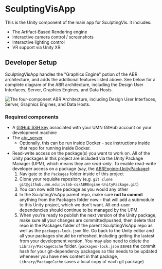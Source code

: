 # SculptingVisApp

This is the Unity component of the main app for SculptingVis. It includes:

- The Artifact-Based Rendering engine
- Interactive camera control / screenshots
- Interactive lighting control
- VR support via Unity XR



## Developer Setup

SculptingVisApp handles the "Graphics Engine" potion of the ABR architecture,
and adds the additional features listed above. See below for a complete diagram
of the ABR architecture, including the Design User Interfaces, Server, Graphics
Engines, and Data Hosts.

![The four-component ABR Architecture, including Design User Interfaces, Server,
Graphics Engines, and Data
Hosts.](https://www.sculpting-vis.org/wp-content/uploads/2021/05/abr_components.png)


### Required components

- A [GitHub SSH key](https://docs.github.com/en/github-ae@latest/github/authenticating-to-github/connecting-to-github-with-ssh/generating-a-new-ssh-key-and-adding-it-to-the-ssh-agent) associated with your UMN GitHub account on your development machine
- The [abr_server](https://github.umn.edu/ivlab-cs/abr_server)
    - Optionally, this can be run inside Docker - see instructions inside that
    repo for running inside Docker.
- Read-write access on the package(s) you want to work on. All of the Unity
packages in this project are included via the Unity Package Manager (UPM), which means
they are *read-only*. To enable read-write developer access on a package (say,
the [ABREngine-UnityPackage](git@github.umn.edu:ivlab-cs/ABREngine-UnityPackage.git)):
    1. Navigate to the `Packages` folder inside of this project
    2. Clone your requisite repository (e.g. `git clone git@github.umn.edu:ivlab-cs/ABREngine-UnityPackage.git`)
    3. You can now edit the package as you would any other
    4. In the SculptingVisApp parent repo, make sure **not to commit** anything
    from the Packages folder now - that will add a submodule to this Unity
    project, which we don't want. All end-user dependencies should continue to
    be managed by the UPM.
    5. When you're ready to publish the next version of the Unity package, make sure all your changes are committed/pushed, then delete that repo in the Packages folder of the parent SculptingVisApp repo as well as the `packages-lock.json` file. Go back to the Unity editor and all your packages should be refreshed, including getting the lastest from your development version. You may also need to delete the `Library/PackageCache` folder. (`packages-lock.json` saves the commit hash for your git-dependency packages so this needs to be updated whenever you have new content in that package, `Library/PackageCache` saves a local copy of each git package)
